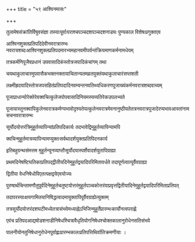 +++
title = "५९ आश्विनमासः"

+++

तुलामेषसंक्रांतिर्विषुवसंज्ञा तस्याःपूर्वाःपराश्चपञ्चदशपञ्चदशनाड्यः पुण्यकाल विशेषःप्रगुक्तएव

आश्विनशुक्लप्रतिपदिदेवीनवरात्रारम्भः नवरात्रशब्दःआश्विनशुक्लप्रतिपदमारभ्यमहानवमीपर्यन्तंक्रियमाणकर्मनामधेयम्

तत्रकर्मणिपूजैवप्रधानं उपवासादिकंस्तोत्रजपादिकंचांगम् तथा

चयथाकुलाचारमुपवासैकभक्तनक्तायाचितान्यतमव्रतयुक्तंयथाकुलाचारंसप्तशती

लक्ष्मीह्रदयादिस्तोत्रजपसहितंप्रतिपदादिनवम्यन्तनवतिथ्यधिकरणपूजाख्यंकर्मनवरात्रशब्दवाच्यम्

पूजाप्राधान्योरेक्तेरेवक्वचित्कुलेजपोपवासादिनियमस्यव्यतिरेकउपलभ्यते

पूजायास्तुनक्वापिकुलेनवरात्रकर्मण्यभावोदृश्यतेयत्कुलेनवरात्रमेवनानुष्ठीयतेतत्रनवरात्रपूजादेरप्यभावआस्तांनामसचनवरात्रारम्भः

सूर्योदयोत्तरंत्रिमुहूर्तव्यापिन्यांप्रतिपदिकार्यः तदभावेद्विमुहूर्तव्यापिन्यामपि

क्वचिन्मुहूर्तमात्रव्यापिन्यामप्युक्तःसर्वथादर्शयुक्तप्रतिपिदनकार्य

इतिबहुग्रन्थसंमत्तम मुहूर्तन्यूनव्याप्तौसूर्योदयास्पर्शेवादर्शयुतापिग्राह्या

प्रथमदिनेषष्टिघतिकाप्रतिपद्द्वीतीयदिनेमुहूर्तद्वयादिपरिमितावर्धते तदापूर्णत्वात्पूर्वैवग्राह्या

द्वितीया वेधनिषेधोपिएतत्पक्षद्वयेएवयोज्यः

पुरुषार्थचिन्तामणौतुपूर्वदिनेमुहूर्तचतुष्टयोत्तरंमुहूर्तपञ्चकोत्तरंवाप्रवृत्तद्वितीयादिनेमुहूर्तद्वयादिपरिमिताप्रतिपत्

तदापरस्याःक्षयगामितयानिषिद्धत्वादमायुक्तापिपूर्वैवग्राह्येत्युक्तम्

तत्रसूर्योदयोत्तरंदशघटीमध्येतत्रासंभवेमध्याह्नेऽभिजिन्मुहूर्तेप्रारम्भःकार्योनत्वपराह्णे

एवंच प्रतिपदआद्यषोडशनाडीनिषेधश्चित्रावैधृतियोगनिषेधश्चोक्तकालानुरोधेनसतिसंभवे

पालनीयोनतुनिषेधानुरोधेनपूर्वाह्णःप्रारम्भकालःप्रतिपत्तिथिर्वातिक्रमणीयाः ।
